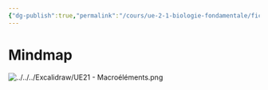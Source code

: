 ```yaml
---
{"dg-publish":true,"permalink":"/cours/ue-2-1-biologie-fondamentale/fichiers/cours-inverse-macroelement/","tags":["UE21F","cours"],"noteIcon":""}
---
```


# Mindmap
![../../../Excalidraw/UE21 - Macroéléments.png](/img/user/Excalidraw/UE21%20-%20Macro%C3%A9l%C3%A9ments.png)
